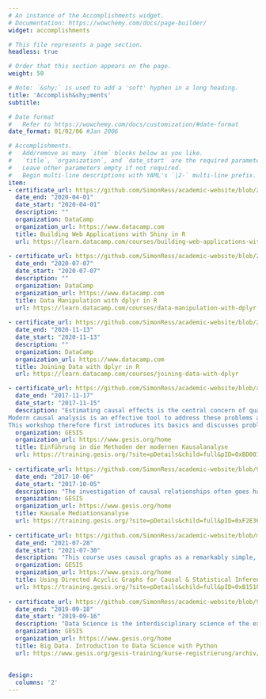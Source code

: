 ```yaml
---
# An instance of the Accomplishments widget.
# Documentation: https://wowchemy.com/docs/page-builder/
widget: accomplishments

# This file represents a page section.
headless: true

# Order that this section appears on the page.
weight: 50

# Note: `&shy;` is used to add a 'soft' hyphen in a long heading.
title: 'Accomplish&shy;ments'
subtitle:

# Date format
#   Refer to https://wowchemy.com/docs/customization/#date-format
date_format: 01/02/06 #Jan 2006

# Accomplishments.
#   Add/remove as many `item` blocks below as you like.
#   `title`, `organization`, and `date_start` are the required parameters.
#   Leave other parameters empty if not required.
#   Begin multi-line descriptions with YAML's `|2-` multi-line prefix.
item:
- certificate_url: https://github.com/SimonRess/academic-website/blob/2ff04355843aecfb8882ca9f9ac052e24511cd3d/assets/media/certificates/2020-Building%20Web%20Applications%20with%20Shiny%20in%20R.pdf
  date_end: "2020-04-01"
  date_start: "2020-04-01"
  description: ""
  organization: DataCamp
  organization_url: https://www.datacamp.com
  title: Building Web Applications with Shiny in R
  url: https://learn.datacamp.com/courses/building-web-applications-with-shiny-in-r
  
- certificate_url: https://github.com/SimonRess/academic-website/blob/2ff04355843aecfb8882ca9f9ac052e24511cd3d/assets/media/certificates/2019-Data%20Manipulation%20with%20dplyr%20in%20R.pdf
  date_end: "2020-07-07"
  date_start: "2020-07-07"
  description: ""
  organization: DataCamp
  organization_url: https://www.datacamp.com
  title: Data Manipulation with dplyr in R
  url: https://learn.datacamp.com/courses/data-manipulation-with-dplyr
  
- certificate_url: https://github.com/SimonRess/academic-website/blob/2ff04355843aecfb8882ca9f9ac052e24511cd3d/assets/media/certificates/2019-Joining%20Data%20with%20dplyr%20in%20R.pdf
  date_end: "2020-11-13"
  date_start: "2020-11-13"
  description: ""
  organization: DataCamp
  organization_url: https://www.datacamp.com
  title: Joining Data with dplyr in R
  url: https://learn.datacamp.com/courses/joining-data-with-dplyr

- certificate_url: https://github.com/SimonRess/academic-website/blob/a000fe6e9d799cedae9bf17da82e5e438e80cbe1/assets/media/certificates/2017%20-%20Teilnahmezertifikat.%20Einf%C3%BChrung%20in%20die%20Methoden%20der%20modernen%20Kausalanalyse.pdf
  date_end: "2017-11-17"
  date_start: "2017-11-15"
  description: "Estimating causal effects is the central concern of quantitative social research. In research practice, however, only non-experimental data are often available that make causal conclusions difficult due to non-random selection and heterogeneity of individuals.
Modern causal analysis is an effective tool to address these problems and to develop solutions.
This workshop therefore first introduces its basics and discusses problems of conventional regression analysis. Based on this, in an application-oriented introduction, methods of propensity score matching (including longitudinal data as differences-from-differences propensity score matching), instrument variable estimates, regression discontinuity designs and selection correction models are presented and practiced in statistical programs."
  organization: GESIS
  organization_url: https://www.gesis.org/home
  title: Einführung in die Methoden der modernen Kausalanalyse
  url: https://training.gesis.org/?site=pDetails&child=full&pID=0xBD00134A835B486D935EF5023851FF97
  
- certificate_url: https://github.com/SimonRess/academic-website/blob/9b3f636983559810be819b833e914ea87dacc253/assets/media/certificates/2017%20-%20Teilnehmerzertifikat%20Kausale%20Mediationsanalyse.pdf
  date_end: "2017-10-06"
  date_start: "2017-10-05"
  description: "The investigation of causal relationships often goes hand in hand with the question of the processes and mechanisms underlying these relationships and thus potential mediators. The more recent literature on causal inference shows that causal diagrams and the counterfactual conceptualization of direct and indirect causal effects are crucial tools for making transparent the conditions under which causal mediation analysis allows valid conclusions about direct and indirect effects. Procedures that provide information on how strongly the results can be influenced by violating individual assumptions regarding content are also dealt with (i.e., sensitivity analysis)."
  organization: GESIS
  organization_url: https://www.gesis.org/home
  title: Kausale Mediationsanalyse
  url: https://training.gesis.org/?site=pDetails&child=full&pID=0xF2E36E998EBB4B9E9E527143D26B122E
  
- certificate_url: https://github.com/SimonRess/academic-website/blob/master/assets/media/certificates/2021%20-%20Using%20Directed%20Acyclic%20Graphs%20for%20Causal%20and%20Statistical%20Inference.pdf
  date_end: "2021-07-28"
  date_start: "2021-07-30"
  description: "This course uses causal graphs as a remarkably simple, yet general and powerful framework to describe and discuss a large set of problems that empirical social scientists need to tackle. How can I communicate my assumptions effectively to others, and can I test them? How can I tell correlation from causation? How do I choose control variables for my regression models? After discussing how DAGs can be used to answer these foundational questions, the course also covers basics of causal mediation, instrumental variables, nonresponse/selection bias (and adjustments for it), and panel data analysis from a 'graphical' perspective."
  organization: GESIS
  organization_url: https://www.gesis.org/home
  title: Using Directed Acyclic Graphs for Causal & Statistical Inference
  url: https://training.gesis.org/?site=pDetails&child=full&pID=0xB1510AFD86524A14AA36DF8A4DAD15F9&subID=0xF23B418A38CA4D8D8418E8F85C7E8F09
  
- certificate_url: https://github.com/SimonRess/academic-website/blob/9b3f636983559810be819b833e914ea87dacc253/assets/media/certificates/2019%20-%20Big%20Data.%20lntroduction%20to%20Data%20Science%20with%20Python.pdf
  date_end: "2019-09-18"
  date_start: "2019-09-16"
  description: "Data Science is the interdisciplinary science of the extraction of interpretable and useful knowledge from potentially large datasets. Due to the rapid surge of digital trace data (often as “Big Data”) in a wide range of application areas, Data Science is also increasingly utilized in the social sciences and humanities. In contrast to empirical social science, Data Science methods often serve purposes of exploration and inductive inference. In this course, we aim to provide an introduction into Data Science for practitioners. In particular, we want to impart basic understanding of the main methods and algorithms and understand how these can be deployed in practical application scenarios, focusing on the analysis of digital behavioral data found on the Web. We cover aspects of data collection, preprocessing, exploration, visualization and machine learning using basic Python and key packages like pandas, numpy and scikit- learn."
  organization: GESIS
  organization_url: https://www.gesis.org/home
  title: Big Data. Introduction to Data Science with Python
  url: https://www.gesis.org/gesis-training/kurse-registrierung/archiv/workshops/2019  
  
  
design:
  columns: '2' 
---
```

